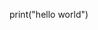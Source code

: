 print("hello world")
<!---
aarav7s7c/aarav7s7c is a ✨ special ✨ repository because its `README.md` (this file) appears on your GitHub profile.
You can click the Preview link to take a look at your changes.
--->
